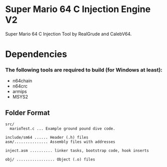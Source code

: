 # Super Mario 64 C Injection Engine V2

Super Mario 64 C Injection Tool by RealGrude and CalebV64.

# Dependencies

### The following tools are required to build (for Windows at least):

* n64chain
* n64crc
* armips
* MSYS2 

## Folder Format
```
src/
  marioTest.c ... Example ground pound dive code.

include/sm64 ...... Header (.h) files
asm/............... Assembly files with addresses

inject.asm .......... linker tasks, bootstrap code, hook inserts

obj/ ................. Object (.o) files
```
